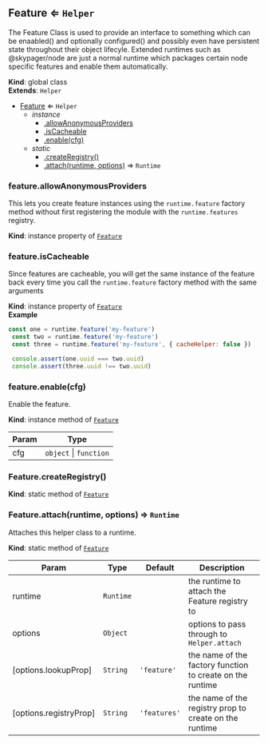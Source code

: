 <a name="Feature"></a>

## Feature ⇐ <code>Helper</code>
The Feature Class is used to provide an interface to something which can be
enaabled() and optionally configured() and possibly even have persistent state
throughout their object lifecyle.  Extended runtimes such as @skypager/node
are just a normal runtime which packages certain node specific features
and enable them automatically.

**Kind**: global class  
**Extends**: <code>Helper</code>  

* [Feature](#Feature) ⇐ <code>Helper</code>
    * _instance_
        * [.allowAnonymousProviders](#Feature+allowAnonymousProviders)
        * [.isCacheable](#Feature+isCacheable)
        * [.enable(cfg)](#Feature+enable)
    * _static_
        * [.createRegistry()](#Feature.createRegistry)
        * [.attach(runtime, options)](#Feature.attach) ⇒ <code>Runtime</code>

<a name="Feature+allowAnonymousProviders"></a>

### feature.allowAnonymousProviders
This lets you create feature instances using the `runtime.feature` factory method
without first registering the module with the `runtime.features` registry.

**Kind**: instance property of [<code>Feature</code>](#Feature)  
<a name="Feature+isCacheable"></a>

### feature.isCacheable
Since features are cacheable, you will get the same instance of the feature back
every time you call the `runtime.feature` factory method with the same arguments

**Kind**: instance property of [<code>Feature</code>](#Feature)  
**Example**  
```js
const one = runtime.feature('my-feature')
 const two = runtime.feature('my-feature')
 const three = runtime.feature('my-feature', { cacheHelper: false })

 console.assert(one.uuid === two.uuid)
 console.assert(three.uuid !== two.uuid)
```
<a name="Feature+enable"></a>

### feature.enable(cfg)
Enable the feature.

**Kind**: instance method of [<code>Feature</code>](#Feature)  

| Param | Type |
| --- | --- |
| cfg | <code>object</code> \| <code>function</code> | 

<a name="Feature.createRegistry"></a>

### Feature.createRegistry()
**Kind**: static method of [<code>Feature</code>](#Feature)  
<a name="Feature.attach"></a>

### Feature.attach(runtime, options) ⇒ <code>Runtime</code>
Attaches this helper class to a runtime.

**Kind**: static method of [<code>Feature</code>](#Feature)  

| Param | Type | Default | Description |
| --- | --- | --- | --- |
| runtime | <code>Runtime</code> |  | the runtime to attach the Feature registry to |
| options | <code>Object</code> |  | options to pass through to `Helper.attach` |
| [options.lookupProp] | <code>String</code> | <code>&#x27;feature&#x27;</code> | the name of the factory function to create on the runtime |
| [options.registryProp] | <code>String</code> | <code>&#x27;features&#x27;</code> | the name of the registry prop to create on the runtime |